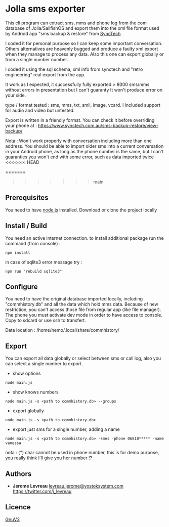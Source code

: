 # Jolla sms exporter
This cli program can extract sms, mms and phone log from the com database of Jolla/SailfishOS and export them
into the xml file format used by Android app "sms backup & restore" from [SyncTech](https://www.synctech.com.au/sms-backup-restore/)

I coded it for personal purpose so I can keep some important conversation. Others alternatives are heavenly bugged and produce a faulty xml export when they manage to process any data. Also this one can export globally or from a single number number.

I coded it using the sql schema, xml info from synctech and "retro engineering" real export from the app.

It work as I expected, it successfully fully exported > 8000 sms/mms without errors in presentation but I can't guaranty It won't produce error on your side.

type / format tested : sms, mms, txt, smil, image, vcard.
I included support for audio and video but untested.

Export is written in a friendly format.
You can check it before overriding your phone at : https://www.synctech.com.au/sms-backup-restore/view-backup/

Nota : 
Won't work properly with conversation including more than one address.
You should be able to import older sms into a current conversation in your Android phone, as long as the phone number is the same, but
I can't guaranties you won't end with some error, such as data imported twice
<<<<<<< HEAD

=======
>>>>>>> main

## Prerequisites
You need to have [node.js](https://nodejs.org) installed.
Download or clone the project locally


## Install / Build
You need an active internet connection.
to install additional package run the command (from console) :
```
npm install
```

in case of sqlite3 error message try :
```
npm run "rebuild sqlite3"
```


## Configure
You need to have the original database imported locally, including "commhistory.db" and all the data which hold mms data.
Because of new restriction, you can't access those file from regular app (like file manager). The phone you must activate dev mode in order to have access to console. Copy to sdcard or use ssh to transfert.

Data location : /home/nemo/.local/share/commhistory/


## Export
You can export all data globally or select between sms or call log, also you can select a single number to export.

* show options
```
node main.js 
```

* show knows numbers
```
node main.js -s <path to commhistory.db> --groups
```

* export globally
```
node main.js -s <path to commhistory.db>
```

* export just sms for a single number, adding a name
```
node main.js -s <path to commhistory.db> -smes -phone 06810***** -name vanessa
```
nota : (*) char cannot be used in phone number, this is for demo purpose, you really think I'll give you her number !?


## Authors
* **Jerome Levreau** levreau.jerome@vostoksystem.com https://twitter.com/j_levreau


## Licence
[GnuV3](https://www.gnu.org/licenses/gpl-3.0.en.html)

